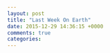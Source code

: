 ```yaml
---
layout: post
title: "Last Week On Earth"
date: 2015-12-29 14:36:15 +0000
comments: true
categories: 
---
```

